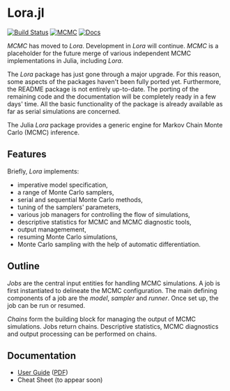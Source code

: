 Lora.jl
==============================

[![Build Status](https://travis-ci.org/JuliaStats/MCMC.jl.png)](https://travis-ci.org/JuliaStats/MCMC.jl)
[![MCMC](http://pkg.julialang.org/badges/MCMC_release.svg)](http://pkg.julialang.org/?pkg=MCMC&ver=release)
[![Docs](https://readthedocs.org/projects/mcmcjl/badge/?version=latest)](http://mcmcjl.readthedocs.org/en/latest/)

*MCMC* has moved to *Lora*. Development in *Lora* will continue. *MCMC* is a placeholder for the future merge of
various independent MCMC implementations in Julia, including *Lora*.

The *Lora* package has just gone through a major upgrade. For this reason, some aspects of the packages haven't been
fully ported yet. Furthermore, the README package is not entirely up-to-date. The porting of the remaining code and
the documentation will be completely ready in a few days' time. All the basic functionality of the package is already
available as far as serial simulations are concerned.

The Julia *Lora* package provides a generic engine for Markov Chain Monte Carlo (MCMC) inference.


Features
------------------------------

Briefly, *Lora* implements:

* imperative model specification,
* a range of Monte Carlo samplers,
* serial and sequential Monte Carlo methods,
* tuning of the samplers' parameters,
* various job managers for controlling the flow of simulations,
* descriptive statistics for MCMC and MCMC diagnostic tools,
* output managemement,
* resuming Monte Carlo simulations,
* Monte Carlo sampling with the help of automatic differentiation.


Outline
------------------------------

*Jobs* are the central input entities for handling MCMC simulations. A job is first instantiated to delineate the MCMC
configuration. The main defining components of a job are the *model*, *sampler* and *runner*. Once set up, the job can
be run or resumed.

*Chains* form the building block for managing the output of MCMC simulations. Jobs return chains. Descriptive
statistics, MCMC diagnostics and output processing can be performed on chains.


Documentation
------------------------------

* [User Guide](http://mcmcjl.readthedocs.org/en/latest/) ([PDF](https://readthedocs.org/projects/mcmcjl/downloads/pdf/latest/))
* Cheat Sheet (to appear soon)

